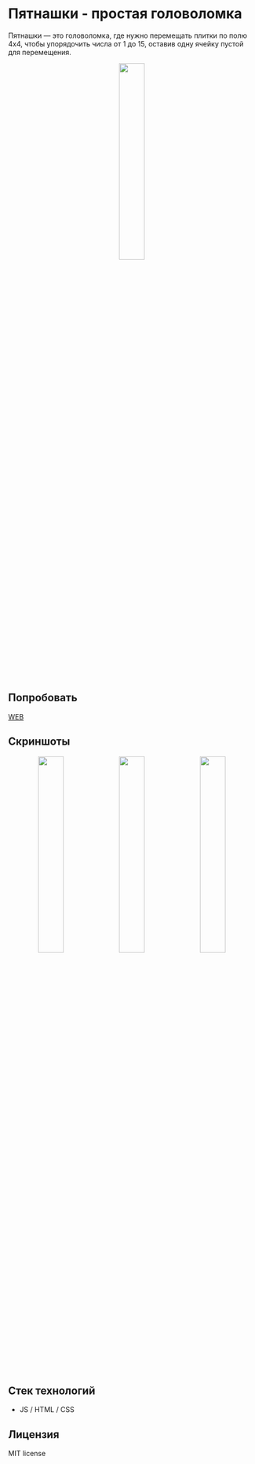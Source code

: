 # Пятнашки - простая головоломка

 Пятнашки — это головоломка, где нужно перемещать плитки по полю 4x4, чтобы упорядочить числа от 1 до 15, оставив одну ячейку пустой для перемещения.

<p align="center">
    <img height="32%" src="public/example.gif" />
</p>

 ## Попробовать
[WEB](https://wracce.github.io/pytnawko)

 ## Скриншоты
<p align="center">
    <img width="32%" src="public/prewiew_lobby.png" />
    <img width="32%" src="public/prewiew_game.png" />
    <img width="32%" src="public/prewiew_finished.png" />
</p>

## Стек технологий
 * JS / HTML / CSS

## Лицензия
MIT license

